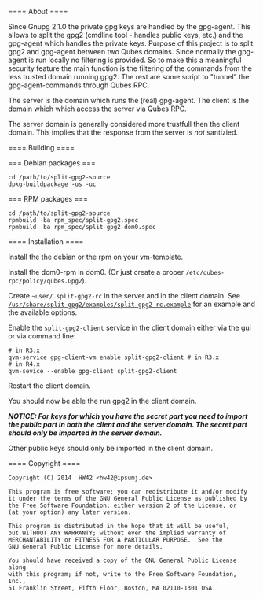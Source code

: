 ==== About ====

Since Gnupg 2.1.0 the private gpg keys are handled by the gpg-agent. This
allows to split the gpg2 (cmdline tool - handles public keys, etc.) and the
gpg-agent which handles the private keys. Purpose of this project is to split
gpg2 and gpg-agent between two Qubes domains. Since normally the gpg-agent is run
locally no filtering is provided. So to make this a meaningful security feature
the main function is the filtering of the commands from the less trusted domain
running gpg2. The rest are some script to "tunnel" the gpg-agent-commands
through Qubes RPC.

The server is the domain which runs the (real) gpg-agent.
The client is the domain which which access the server via Qubes RPC.

The server domain is generally considered more trustfull then the client domain.
This implies that the response from the server is _not_ santizied.


==== Building ====

=== Debian packages ===

```
cd /path/to/split-gpg2-source
dpkg-buildpackage -us -uc
```

=== RPM packages ===

```
cd /path/to/split-gpg2-source
rpmbuild -ba rpm_spec/split-gpg2.spec
rpmbuild -ba rpm_spec/split-gpg2-dom0.spec
```

==== Installation ====

Install the the debian or the rpm on your vm-template.

Install the dom0-rpm in dom0. (Or just create a proper
`/etc/qubes-rpc/policy/qubes.Gpg2`).

Create `~user/.split-gpg2-rc` in the server and in the client domain.
See [`/usr/share/split-gpg2/examples/split-gpg2-rc.example`](./split-gpg2-rc.example) for an example and the
available options.

Enable the `split-gpg2-client` service in the client domain either via the gui or
via command line:

```
# in R3.x
qvm-service gpg-client-vm enable split-gpg2-client # in R3.x
# in R4.x
qvm-sevice --enable gpg-client split-gpg2-client
```

Restart the client domain.

You should now be able the run gpg2 in the client domain.

***NOTICE: For keys for which you have the secret part you need to import the *public*
part in both the client and the server domain. The secret part should only be
imported in the server domain.***

Other public keys should only be imported in the client domain.

==== Copyright ====

```
Copyright (C) 2014  HW42 <hw42@ipsumj.de>

This program is free software; you can redistribute it and/or modify
it under the terms of the GNU General Public License as published by
the Free Software Foundation; either version 2 of the License, or
(at your option) any later version.

This program is distributed in the hope that it will be useful,
but WITHOUT ANY WARRANTY; without even the implied warranty of
MERCHANTABILITY or FITNESS FOR A PARTICULAR PURPOSE.  See the
GNU General Public License for more details.

You should have received a copy of the GNU General Public License along
with this program; if not, write to the Free Software Foundation, Inc.,
51 Franklin Street, Fifth Floor, Boston, MA 02110-1301 USA.
```
